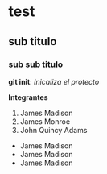 # test
## sub titulo
###  sub sub titulo


**git init**: *Inicaliza el protecto*

**Integrantes**
1. James Madison
2. James Monroe
3. John Quincy Adams

* James Madison
* James Madison
* James Madison
